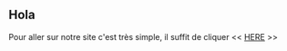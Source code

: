 ## Hola 

Pour aller sur notre site c'est très simple, il suffit de cliquer << [HERE](https://TomClemente93.github.io) >>